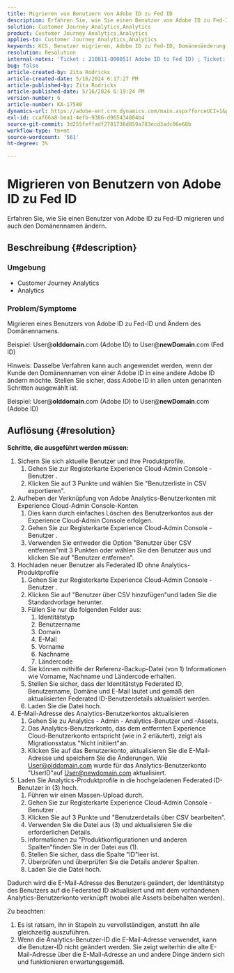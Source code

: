 ```yaml
---
title: Migrieren von Benutzern von Adobe ID zu Fed ID
description: Erfahren Sie, wie Sie einen Benutzer von Adobe ID zu Fed-ID migrieren und auch den Domänennamen ändern.
solution: Customer Journey Analytics,Analytics
product: Customer Journey Analytics,Analytics
applies-to: Customer Journey Analytics,Analytics
keywords: KCS, Benutzer migrieren, Adobe ID zu Fed-ID, Domänenänderung
resolution: Resolution
internal-notes: 'Ticket : 210811-000051( Adobe ID to Fed ID) ; Ticket: 210916-000306 (Adobe ID to Adobe ID)'
bug: false
article-created-by: Zita Rodricks
article-created-date: 5/16/2024 6:17:27 PM
article-published-by: Zita Rodricks
article-published-date: 5/16/2024 6:19:24 PM
version-number: 6
article-number: KA-17580
dynamics-url: https://adobe-ent.crm.dynamics.com/main.aspx?forceUCI=1&pagetype=entityrecord&etn=knowledgearticle&id=75fa3a89-b013-ef11-9f89-6045bd0298d4
exl-id: ccaf66a8-bea1-4efb-9386-d965434804b4
source-git-commit: 3d255feffadf2781736d859a783ecd3adc06e68b
workflow-type: tm+mt
source-wordcount: '561'
ht-degree: 3%

---
```


# Migrieren von Benutzern von Adobe ID zu Fed ID


Erfahren Sie, wie Sie einen Benutzer von Adobe ID zu Fed-ID migrieren und auch den Domänennamen ändern.

## Beschreibung {#description}


### <b>Umgebung</b>

- Customer Journey Analytics
- Analytics




### <b>Problem/Symptome</b>

Migrieren eines Benutzers von Adobe ID zu Fed-ID und Ändern des Domänennamens.

Beispiel: User@<b>olddomain</b>.com (Adobe ID) to User@<b>newDomain</b>.com (Fed ID)



Hinweis: Dasselbe Verfahren kann auch angewendet werden, wenn der Kunde den Domänennamen von einer Adobe ID in eine andere Adobe ID ändern möchte. Stellen Sie sicher, dass Adobe ID in allen unten genannten Schritten ausgewählt ist.

Beispiel: User@<b>olddomain</b>.com (Adobe ID) to User@<b>newDomain</b>.com (Adobe ID)


## Auflösung {#resolution}

<b>Schritte, die ausgeführt werden müssen:</b>
1. Sichern Sie sich aktuelle Benutzer und ihre Produktprofile.
   1. Gehen Sie zur Registerkarte Experience Cloud-Admin Console - Benutzer .
   2. Klicken Sie auf 3 Punkte und wählen Sie &quot;Benutzerliste in CSV exportieren&quot;.
2. Aufheben der Verknüpfung von Adobe Analytics-Benutzerkonten mit Experience Cloud-Admin Console-Konten
   1. Dies kann durch einfaches Löschen des Benutzerkontos aus der Experience Cloud-Admin Console erfolgen.
   2. Gehen Sie zur Registerkarte Experience Cloud-Admin Console - Benutzer .
   3. Verwenden Sie entweder die Option &quot;Benutzer über CSV entfernen&quot;mit 3 Punkten oder wählen Sie den Benutzer aus und klicken Sie auf &quot;Benutzer entfernen&quot;.
3. Hochladen neuer Benutzer als Federated ID ohne Analytics-Produktprofile
   1. Gehen Sie zur Registerkarte Experience Cloud-Admin Console - Benutzer .
   2. Klicken Sie auf &quot;Benutzer über CSV hinzufügen&quot;und laden Sie die Standardvorlage herunter.
   3. Füllen Sie nur die folgenden Felder aus:
      1. Identitätstyp
      2. Benutzername
      3. Domain
      4. E-Mail
      5. Vorname
      6. Nachname
      7. Ländercode
   4. Sie können mithilfe der Referenz-Backup-Datei (von 1) Informationen wie Vorname, Nachname und Ländercode erhalten.
   5. Stellen Sie sicher, dass der Identitätstyp Federated ID, Benutzername, Domäne und E-Mail lautet und gemäß den aktualisierten Federated ID-Benutzerdetails aktualisiert werden.
   6. Laden Sie die Datei hoch.
4. E-Mail-Adresse des Analytics-Benutzerkontos aktualisieren
   1. Gehen Sie zu Analytics - Admin - Analytics-Benutzer und -Assets.
   2. Das Analytics-Benutzerkonto, das dem entfernten Experience Cloud-Benutzerkonto entspricht (wie in 2 erläutert), zeigt als Migrationsstatus &quot;Nicht initiiert&quot;an.
   3. Klicken Sie auf das Benutzerkonto, aktualisieren Sie die E-Mail-Adresse und speichern Sie die Änderungen. Wie User@olddomain.com wurde für das Analytics-Benutzerkonto &quot;UserID&quot;auf User@newdomain.com aktualisiert.
5. Laden Sie Analytics-Produktprofile in die hochgeladenen Federated ID-Benutzer in (3) hoch.
   1. Führen wir einen Massen-Upload durch.
   2. Gehen Sie zur Registerkarte Experience Cloud-Admin Console - Benutzer .
   3. Klicken Sie auf 3 Punkte und &quot;Benutzerdetails über CSV bearbeiten&quot;.
   4. Verwenden Sie die Datei aus (3) und aktualisieren Sie die erforderlichen Details.
   5. Informationen zu &quot;Produktkonfigurationen und anderen Spalten&quot;finden Sie in der Datei aus (1).
   6. Stellen Sie sicher, dass die Spalte &quot;ID&quot;leer ist.
   7. Überprüfen und überprüfen Sie die Details anderer Spalten.
   8. Laden Sie die Datei hoch.




Dadurch wird die E-Mail-Adresse des Benutzers geändert, der Identitätstyp des Benutzers auf die Federated ID aktualisiert und mit dem vorhandenen Analytics-Benutzerkonto verknüpft (wobei alle Assets beibehalten werden).


Zu beachten:
1. Es ist ratsam, ihn in Stapeln zu vervollständigen, anstatt ihn alle gleichzeitig auszuführen.
2. Wenn die Analytics-Benutzer-ID die E-Mail-Adresse verwendet, kann die Benutzer-ID nicht geändert werden. Sie zeigt weiterhin die alte E-Mail-Adresse über die E-Mail-Adresse an und andere Dinge ändern sich und funktionieren erwartungsgemäß.
